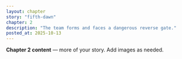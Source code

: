 ```yaml
---
layout: chapter
story: "fifth-dawn"
chapter: 2
description: "The team forms and faces a dangerous reverse gate."
posted_at: 2025-10-13
---
```


**Chapter 2 content** — more of your story. Add images as needed.
